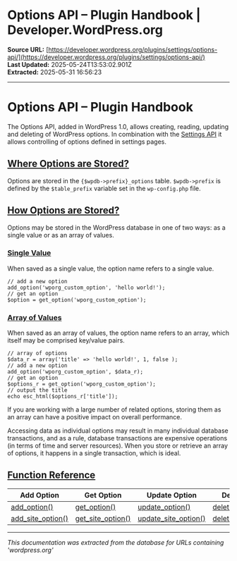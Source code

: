 # Options API – Plugin Handbook | Developer.WordPress.org

**Source URL:** [https://developer.wordpress.org/plugins/settings/options-api/](https://developer.wordpress.org/plugins/settings/options-api/)  
**Last Updated:** 2025-05-24T13:53:02.901Z  
**Extracted:** 2025-05-31 16:56:23

---

# Options API – Plugin Handbook

The Options API, added in WordPress 1.0, allows creating, reading, updating and deleting of WordPress options. In combination with the [Settings API](https://developer.wordpress.org/plugins/settings/settings-api/) it allows controlling of options defined in settings pages.

## [Where Options are Stored?](#where-options-are-stored)

Options are stored in the `{$wpdb->prefix}_options` table. `$wpdb->prefix` is defined by the `$table_prefix` variable set in the `wp-config.php` file.

## [How Options are Stored?](#how-options-are-stored)

Options may be stored in the WordPress database in one of two ways: as a single value or as an array of values.

### [Single Value](#single-value)

When saved as a single value, the option name refers to a single value.

```
// add a new option
add_option('wporg_custom_option', 'hello world!');
// get an option
$option = get_option('wporg_custom_option');
```

### [Array of Values](#array-of-values)

When saved as an array of values, the option name refers to an array, which itself may be comprised key/value pairs.

```
// array of options
$data_r = array('title' => 'hello world!', 1, false );
// add a new option
add_option('wporg_custom_option', $data_r);
// get an option
$options_r = get_option('wporg_custom_option');
// output the title
echo esc_html($options_r['title']);
```

If you are working with a large number of related options, storing them as an array can have a positive impact on overall performance.

Accessing data as individual options may result in many individual database transactions, and as a rule, database transactions are expensive operations (in terms of time and server resources). When you store or retrieve an array of options, it happens in a single transaction, which is ideal.  

## [Function Reference](#function-reference)

| Add Option | Get Option | Update Option | Delete Option |
| --- | --- | --- | --- |
| [add\_option()](https://developer.wordpress.org/reference/functions/add_option/) | [get\_option()](https://developer.wordpress.org/reference/functions/get_option/) | [update\_option()](https://developer.wordpress.org/reference/functions/update_option/) | [delete\_option()](https://developer.wordpress.org/reference/functions/delete_option/) |
| [add\_site\_option()](https://developer.wordpress.org/reference/functions/add_site_option/) | [get\_site\_option()](https://developer.wordpress.org/reference/functions/get_site_option/) | [update\_site\_option()](https://developer.wordpress.org/reference/functions/update_site_option/) | [delete\_site\_option()](https://developer.wordpress.org/reference/functions/delete_site_option/) |

---

*This documentation was extracted from the database for URLs containing 'wordpress.org'*
